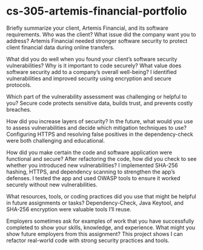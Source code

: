 # cs-305-artemis-financial-portfolio
Briefly summarize your client, Artemis Financial, and its software requirements. Who was the client? What issue did the company want you to address?
Artemis Financial needed stronger software security to protect client financial data during online transfers.

What did you do well when you found your client’s software security vulnerabilities? Why is it important to code securely? What value does software security add to a company’s overall well-being?
I identified vulnerabilities and improved security using encryption and secure protocols.

Which part of the vulnerability assessment was challenging or helpful to you?
Secure code protects sensitive data, builds trust, and prevents costly breaches.

How did you increase layers of security? In the future, what would you use to assess vulnerabilities and decide which mitigation techniques to use?
Configuring HTTPS and resolving false positives in the dependency-check were both challenging and educational.

How did you make certain the code and software application were functional and secure? After refactoring the code, how did you check to see whether you introduced new vulnerabilities?
I implemented SHA-256 hashing, HTTPS, and dependency scanning to strengthen the app’s defenses.
I tested the app and used OWASP tools to ensure it worked securely without new vulnerabilities.

What resources, tools, or coding practices did you use that might be helpful in future assignments or tasks?
Dependency-Check, Java Keytool, and SHA-256 encryption were valuable tools I’ll reuse.

Employers sometimes ask for examples of work that you have successfully completed to show your skills, knowledge, and experience. What might you show future employers from this assignment?
This project shows I can refactor real-world code with strong security practices and tools.
